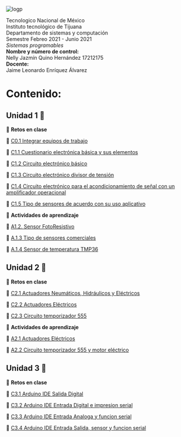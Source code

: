 ![logp](https://user-images.githubusercontent.com/71736979/109230190-4ce8b780-7779-11eb-8c5f-933a95b8b601.PNG)

Tecnologico  Nacional de México  
Instituto tecnológico de Tijuana  
Departamento de sistemas y computación  
Semestre Febreo 2021 - Junio 2021  
*Sistemas programables*  
**Nombre y número de control:**  
Nelly Jazmín Quino Hernández 17212175  
**Docente:**  
Jaime Leonardo Enríquez Álvarez


# Contenido: 
## Unidad 1 :pushpin:

 :muscle: **Retos en clase**
 
 :memo: [C0.1 Integrar equipos de trabajo](https://github.com/NellyQuino/SistemasProgramables/blob/main/Blog/C0.1_Integrar_equipos_de_trabajo_NellyQuino.md)
 
 :memo: [C1.1 Cuestionario electrónica básica y sus elementos](https://github.com/NellyQuino/SistemasProgramables/blob/main/Blog/C1.1%20Cuestionario%20electr%C3%B3nica%20b%C3%A1sica%20y%20sus%20elementos_NellyJazm%C3%ADnQuinoHern%C3%A1ndez.md)
 
 :memo:  [C1.2 Circuito electrónico básico](https://github.com/NellyQuino/SistemasProgramables/blob/main/Blog/C1.2_Circuito_electronico_basico_NellyQuino.md)
 
 :memo:  [C1.3 Circuito electrónico divisor de tensión](https://github.com/NellyQuino/SistemasProgramables/blob/main/Blog/C1.3_Circuito_electronico_divisor_de_tension_NellyQuino.md)
 
 :memo:  [C1.4 Circuito electrónico para el acondicionamiento de señal con un amplificador operacional](https://github.com/NellyQuino/SistemasProgramables/blob/main/Blog/C1.4_Acondicionador_de_senal_AmOP_NellyQuino.md)
 
 :memo:  [C1.5 Tipo de sensores de acuerdo con su uso aplicativo](https://github.com/NellyQuino/SistemasProgramables/blob/main/Blog/C1.5_Tipo_de_sensores_de_acuerdo_con_su_uso_aplicativo_NellyQuino.md)

:running: **Actividades de aprendizaje**
 
 :memo:  [A1.2. Sensor FotoResistivo](https://github.com/NellyQuino/SistemasProgramables/blob/main/Blog/A1.2_NellyQuino_Parvada.md)
 
 :memo:  [A.1.3 Tipo de sensores comerciales](https://github.com/NellyQuino/SistemasProgramables/blob/main/Blog/A1.3_Tipos_Sensores_Comerciales_Parvada.md)
 
 :memo:  [A.1.4 Sensor de temperatura TMP36](https://github.com/NellyQuino/SistemasProgramables/blob/main/Blog/A1.4_Sensor_Temperatura_TMP36.md)

## Unidad 2 :pushpin:

 :muscle: **Retos en clase**
  
  :memo:  [C2.1 Actuadores Neumáticos, Hidráulicos y Eléctricos](https://github.com/NellyQuino/SistemasProgramables/blob/main/Blog/C2.1_ActuadoresNeumaticosHidraulicos.md)
 
  :memo: [C2.2 Actuadores Eléctricos ](https://github.com/NellyQuino/SistemasProgramables/blob/main/Blog/C2.2_ActuadoresElectricos.md)
  
  :memo: [C2.3 Circuito temporizador 555 ]()


:running: **Actividades de aprendizaje**
 
  :memo: [A2.1 Actuadores Eléctricos ](https://github.com/NellyQuino/SistemasProgramables/blob/main/Blog/A2.1_Tipos_actuadores_Comerciales.md)

  :memo: [A2.2 Circuito temporizador 555 y motor eléctrico ](https://github.com/NellyQuino/SistemasProgramables/blob/main/Blog/A2.2_Circuito_temporizador_actuador.md)

## Unidad 3 :pushpin:

 :muscle: **Retos en clase**
  
  :memo:  [ C3.1 Arduino IDE Salida Digital](https://github.com/NellyQuino/SistemasProgramables/blob/main/Blog/C3.1_%20Arduino_IDE_Salida_Digital.md)

  :memo:  [ C3.2 Arduino IDE Entrada Digital e impresion serial](https://github.com/NellyQuino/SistemasProgramables/blob/main/Blog/C3.2_ArduinoIDE_EntradaDigitalImpresionSerial.md)

  :memo:  [ C3.3 Arduino IDE Entrada Analoga y funcion serial](https://github.com/NellyQuino/SistemasProgramables/blob/main/Blog/C3.2_ArduinoIDE_EntradaDigitalImpresionSerial.md)

  :memo:  [C3.4 Arduino IDE Entrada Salida, sensor y funcion serial](https://github.com/NellyQuino/SistemasProgramables/blob/main/Blog/C3.2_ArduinoIDE_EntradaDigitalImpresionSerial.md)

